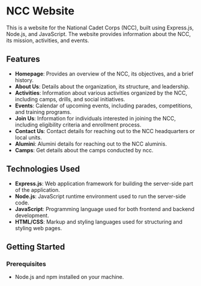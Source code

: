 # NCC Website

This is a website for the National Cadet Corps (NCC), built using Express.js, Node.js, and JavaScript. The website provides information about the NCC, its mission, activities, and events.

## Features

- **Homepage**: Provides an overview of the NCC, its objectives, and a brief history.
- **About Us**: Details about the organization, its structure, and leadership.
- **Activities**: Information about various activities organized by the NCC, including camps, drills, and social initiatives.
- **Events**: Calendar of upcoming events, including parades, competitions, and training programs.
- **Join Us**: Information for individuals interested in joining the NCC, including eligibility criteria and enrollment process.
- **Contact Us**: Contact details for reaching out to the NCC headquarters or local units.
- **Alumini**: Alumini details for reaching out to the NCC aluminis.
- **Camps**: Get details about the camps conducted by ncc.
## Technologies Used

- **Express.js**: Web application framework for building the server-side part of the application.
- **Node.js**: JavaScript runtime environment used to run the server-side code.
- **JavaScript**: Programming language used for both frontend and backend development.
- **HTML/CSS**: Markup and styling languages used for structuring and styling web pages.

## Getting Started

### Prerequisites

- Node.js and npm installed on your machine.


